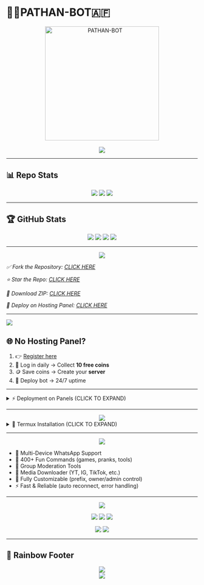 # 🤖✨PATHAN-BOT🇦🇫

<div align="center">  
  <img src="https://files.catbox.moe/psvj7p.jpeg" alt="PATHAN-BOT" height="300"/>  
  <br><br>  

  <img src="https://readme-typing-svg.demolab.com?font=Fredoka+One&size=40&pause=1000&color=ff00ff,00ffff,32cd32,ffa500&center=true&vCenter=true&width=900&height=70&lines=Welcome+to+PATHAN-BOT!;Multi-Device+WhatsApp+Bot;Fast+%7C+Reliable+%7C+Powerful;Made+with+%E2%9D%A4+by+Shafi+Pathan"/>  
</div>  

---

## 📊 Repo Stats

<p align="center">  
  <img src="https://komarev.com/ghpvc/?username=Shafiullah90&label=👀+Profile+Views&color=ff69b4&style=for-the-badge"/>  
  <img src="https://visitor-badge.laobi.icu/badge?page_id=Shafiullah90.Shafi-king-bot&left_color=blueviolet&right_color=brightgreen&left_text=Unique+Visitors"/>  
  <img src="https://img.shields.io/github/repo-size/Shafiullah90/Shafi-king-bot?color=gold&style=for-the-badge&logo=github&label=Repo+Size"/>  
</p>  

---

## 🏆 GitHub Stats

<p align="center">  
  <a href="https://github.com/Shafiullah90/Shafi-king-bot/forks"><img src="https://img.shields.io/github/forks/Shafiullah90/Shafi-king-bot?style=for-the-badge&logo=github&color=darkgreen"/></a>  
  <a href="https://github.com/Shafiullah90/Shafi-king-bot/stargazers"><img src="https://img.shields.io/github/stars/Shafiullah90/Shafi-king-bot?style=for-the-badge&logo=github&color=yellow"/></a>  
  <a href="https://github.com/Shafiullah90/Shafi-king-bot/issues"><img src="https://img.shields.io/github/issues/Shafiullah90/Shafi-king-bot?style=for-the-badge&logo=github&color=red"/></a>  
  <a href="https://github.com/Shafiullah90/Shafi-king-bot"><img src="https://img.shields.io/badge/Made%20By-Shafi%20Pathan-blueviolet?style=for-the-badge"/></a>  
</p>  

---

<div align="center">  
  <img src="https://readme-typing-svg.demolab.com?font=Fredoka+One&size=30&pause=1000&color=32cd32,ff6347,1e90ff&center=true&width=500&height=40&lines=Quick+Links"/>  
</div>  

*✅ Fork the Repository: [CLICK HERE](https://github.com/Shafiullah90/Shafi-king-bot/forks)*

*⭐ Star the Repo: [CLICK HERE](https://github.com/Shafiullah90/Shafi-king-bot/stargazers)*

*💾 Download ZIP: [CLICK HERE](https://github.com/Shafiullah90/Shafi-king-bot/archive/refs/heads/main.zip)*

*🚀 Deploy on Hosting Panel: [CLICK HERE](https://bot-hosting.net/?aff=1275699384331403356)*

---

<a><img src="https://i.imgur.com/LyHic3i.gif"/></a>

## 🌐 No Hosting Panel?

1. 👉 [Register here](https://bot-hosting.net/login)
2. 🎁 Log in daily → Collect **10 free coins**
3. 🪙 Save coins → Create your **server**
4. 🚀 Deploy bot → 24/7 uptime

---

<details>  
<summary>⚡ Deployment on Panels (CLICK TO EXPAND)</summary>  

```markdown
1. Fork the Repository  
2. Sync fork if already forked  
3. Download ZIP → Upload to your panel  
4. Extract files & delete ZIP  
5. Move all files into container (../)  
6. Go to console → Start bot  
7. Wait 5–10 mins  
8. Enter your WhatsApp number → Get Pair Code  
9. Link device → ✅ Bot Online!  
```

</details>  

---

<div align="center">  
  <img src="https://readme-typing-svg.demolab.com?font=Fredoka+One&size=30&pause=1000&color=ff4500,32cd32,00ced1&center=true&width=500&height=40&lines=Run+on+Termux+(Android)"/>  
</div>  

<details>  
<summary>📱 Termux Installation (CLICK TO EXPAND)</summary>  

```bash
# Update Termux
pkg update && pkg upgrade

# Install Node.js & Git
pkg install git nodejs -y

# Clone repo
git clone https://github.com/Shafiullah90/Shafi-king-bot.git

# Enter folder
cd Shafi-king-bot

# Install dependencies
npm install

# Start the bot
node index.js
```

👉 Enter your WhatsApp number → Get **pairing code** → Link device → 🎉 Bot is live

</details>  

---

<div align="center">  
  <img src="https://readme-typing-svg.demolab.com?font=Fredoka+One&size=30&pause=1000&color=ffa500,ff6347,1e90ff&center=true&width=500&height=40&lines=Key+Features"/>  
</div>  

* 💬 Multi-Device WhatsApp Support
* 🎉 400+ Fun Commands (games, pranks, tools)
* 🔧 Group Moderation Tools
* 📁 Media Downloader (YT, IG, TikTok, etc.)
* 🤖 Fully Customizable (prefix, owner/admin control)
* ⚡ Fast & Reliable (auto reconnect, error handling)

---

<div align="center">  
  <img src="https://readme-typing-svg.demolab.com?font=Fredoka+One&size=30&pause=1000&color=00ff7f,ff1493,1e90ff&center=true&width=500&height=40&lines=Contacts"/>  
</div>  

<p align="center">  
  <a href="https://wa.me/93703802176"><img src="https://img.shields.io/badge/WhatsApp-%2325D366?style=for-the-badge&logo=whatsapp&logoColor=white"/></a>  
  <a href="https://t.me/Shafikhanbe"><img src="https://img.shields.io/badge/Telegram-%230068FF?style=for-the-badge&logo=telegram&logoColor=white"/></a>  
  <a href="https://www.facebook.com/Shafikhanicfu"><img src="https://img.shields.io/badge/Facebook-%231877F2?style=for-the-badge&logo=facebook&logoColor=white"/></a>  
</p>  

<p align="center">  
  <a href="https://chat.whatsapp.com/JvIe71GfSU9IYDBO8YRsDu?mode=ac_t"><img src="https://img.shields.io/badge/WhatsApp_Group-%2325D366?style=for-the-badge&logo=whatsapp&logoColor=white"/></a>  
  <a href="https://chat.whatsapp.com/JvIe71GfSU9IYDBO8YRsDu?mode=ac_t"><img src="https://img.shields.io/badge/Bot_Support-%2325D366?style=for-the-badge&logo=whatsapp&logoColor=white"/></a>  
</p>  

---

## 🌈 Rainbow Footer

<div align="center">  
  <img src="https://capsule-render.vercel.app/api?  type=waving&color=gradient&height=90&section=footer&animation=twinkling"/>  
  <br>  
  <img src="https://readme-typing-svg.demolab.com?font=Fira+Code&size=22&pause=1000&color=ff00ff,00ffff,32cd32,ffa500&center=true&vCenter=true&width=900&lines=✨+Made+with+Love+by+Shafi+Pathan🇦🇫;⭐+Star+the+Repo+if+you+Love+It!;🚀+The+Future+of+WhatsApp+Bots+is+Here"/>  
</div>  
